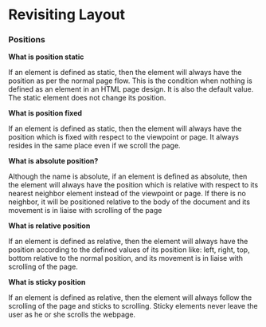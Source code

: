 # Revisiting Layout

### Positions

**What is position static**

If an element is defined as static, then the element will always have the position as per the normal page flow. This is the condition when nothing is defined as an element in an HTML page design. It is also the default value. The static element does not change its position.

**What is position fixed**

If an element is defined as static, then the element will always have the position which is fixed with respect to the viewpoint or page. It always resides in the same place even if we scroll the page.

**What is absolute position?**

Although the name is absolute, if an element is defined as absolute, then the element will always have the position which is relative with respect to its nearest neighbor element instead of the viewpoint or page. If there is no neighbor, it will be positioned relative to the body of the document and its movement is in liaise with scrolling of the page

**What is relative position**

If an element is defined as relative, then the element will always have the position according to the defined values of its position like: left, right, top, bottom relative to the normal position, and its movement is in liaise with scrolling of the page.

**What is sticky position**

If an element is defined as relative, then the element will always follow the scrolling of the page and sticks to scrolling. Sticky elements never leave the user as he or she scrolls the webpage.
